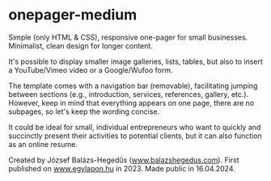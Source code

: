 # onepager-medium
Simple (only HTML &amp; CSS), responsive one-pager for small businesses. Minimalist, clean design for longer content. 

It's possible to display smaller image galleries, lists, tables, but also to insert a YouTube/Vimeo video or a Google/Wufoo form.

The template comes with a navigation bar (removable), facilitating jumping between sections (e.g., introduction, services, references, gallery, etc.). However, keep in mind that everything appears on one page, there are no subpages, so let's keep the wording concise. 

It could be ideal for small, individual entrepreneurs who want to quickly and succinctly present their activities to potential clients, but it can also function as an online resume.

Created by József Balázs-Hegedűs (www.balazshegedus.com).
First published on www.egylapon.hu in 2023.
Made public in 16.04.2024.
